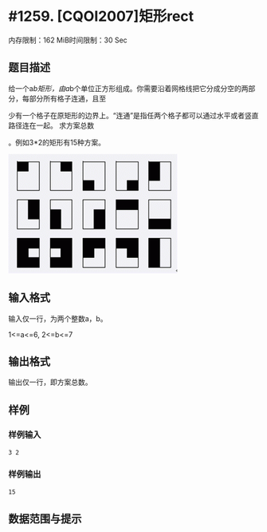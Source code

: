 # #1259. [CQOI2007]矩形rect

内存限制：162 MiB时间限制：30 Sec

## 题目描述

给一个a*b矩形，由a*b个单位正方形组成。你需要沿着网格线把它分成分空的两部分，每部分所有格子连通，且至

少有一个格子在原矩形的边界上。&ldquo;连通&rdquo;是指任两个格子都可以通过水平或者竖直路径连在一起。 求方案总数

。例如3*2的矩形有15种方案。

![](images/1259.jpg) 

## 输入格式

输入仅一行，为两个整数a，b。

1<=a<=6, 2<=b<=7

## 输出格式

输出仅一行，即方案总数。

## 样例

### 样例输入

    
    3 2
    
    

### 样例输出

    
    15
    

## 数据范围与提示
